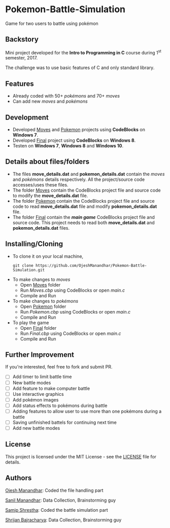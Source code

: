 # Pokemon-Battle-Simulation
Game for two users to battle using pokémon

## Backstory
Mini project developed for the **Intro to Programming in C** course during 1<sup>st</sup> semester, 2017. 

The challenge was to use basic features of C and only standard library.

## Features
+ Already coded with 50+ *pokémons* and 70+ *moves*
+ Can add new *moves* and *pokémons*

## Development
+ Developed [Moves](Moves) and [Pokemon](Pokemon) projects using **CodeBlocks** on **Windows 7**.
+ Developed [Final](Final) project using **CodeBlocks** on **Windows 8**.
+ Testen on **Windows 7**, **Windows 8** and **Windows 10**.

## Details about files/folders
+ The files **move_details.dat** and **pokemon_details.dat** contain the *moves* and *pokémons* details respectively. All the 
project/source code accesses/uses these files.
+ The folder [Moves](Moves) contain the CodeBlocks project file and source code to modify the **move_details.dat** file.
+ The folder [Pokemon](Pokemon) contain the CodeBlocks project file and source code to read **move_details.dat** file and modify 
**pokemon_details.dat** file.
+ The folder [Final](Final) contain the ***main game*** CodeBlocks project file and source code. This project needs to read both 
**move_details.dat** and **pokemon_details.dat** files.

## Installing/Cloning
+ To clone it on your local machine,
  ```shell
  git clone https://github.com/OjeshManandhar/Pokemon-Battle-Simulation.git
  ```
+ To make changes to *moves*
  - Open [Moves](Moves) folder
  - Run *Moves.cbp* using CodeBlocks or open *main.c*
  - Compile and Run
+ To make changes to *pokémons*
  - Open [Pokemon](Pokemon) folder
  - Run *Pokemon.cbp* using CodeBlocks or open *main.c*
  - Compile and Run
+ To play the game
  - Open [Final](Final) folder
  - Run *Final.cbp* using CodeBlocks or open *main.c*
  - Compile and Run
  
## Further Improvement
If you're interested, feel free to fork and submit PR.
- [ ] Add timer to limit battle time
- [ ] New battle modes
- [ ] Add feature to make computer battle
- [ ] Use interactive graphics
- [ ] Add pokémon images
- [ ] Add status effects to pokémons during battle
- [ ] Adding features to allow user to use more than one pokémons during a battle
- [ ] Saving unfinished battels for continuing next time
- [ ] Add new battle modes

## License
This project is licensed under the MIT License - see the [LICENSE](LICENSE) file for details.

## Authors
[Ojesh Manandhar](https://github.com/OjeshManandhar): Coded the file handling part

[Sanil Manandhar](https://github.com/Sanilblank): Data Collection, Brainstorming guy

[Samip Shrestha](https://github.com/samip584): Coded the battle simulation part

[Shrijan Bajracharya](https://github.com/ShriBuzz): Data Collection, Brainstorming guy
